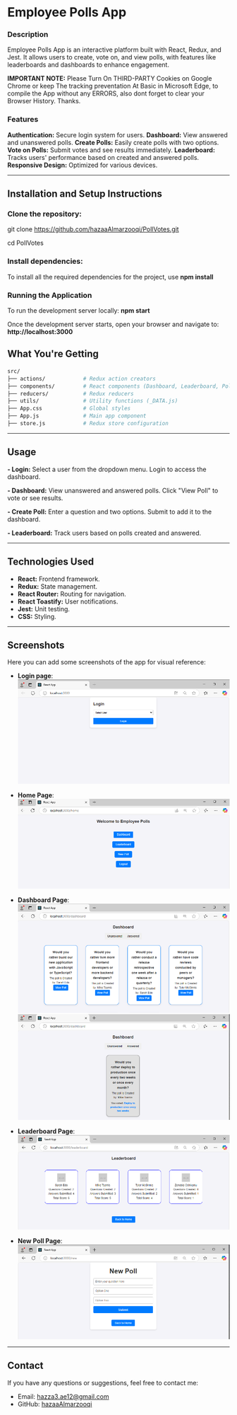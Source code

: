 # Employee Polls App

### Description
Employee Polls App is an interactive platform built with React, Redux, and Jest. 
It allows users to create, vote on, and view polls, with features
like leaderboards and dashboards to enhance engagement.

**IMPORTANT NOTE:**
Please Turn On THIRD-PARTY Cookies on Google Chrome or keep The tracking preventation At Basic in Microsoft Edge, to compile the App without any ERRORS, also dont forget to clear your Browser History.
Thanks.

### Features
**Authentication:** Secure login system for users.
**Dashboard:** View answered and unanswered polls.
**Create Polls:** Easily create polls with two options.
**Vote on Polls:** Submit votes and see results immediately.
**Leaderboard:** Tracks users' performance based on created and answered polls.
**Responsive Design:** Optimized for various devices.

---

## Installation and Setup Instructions

### Clone the repository:
git clone https://github.com/hazaaAlmarzooqi/PollVotes.git

cd PollVotes

### Install dependencies:
To install all the required dependencies for the project, use
**npm install**

### Running the Application

To run the development server locally:
**npm start**

Once the development server starts, open your browser and navigate to:
**http://localhost:3000**


## What You're Getting

```bash
src/
├── actions/            # Redux action creators
├── components/         # React components (Dashboard, Leaderboard, Poll, etc.)
├── reducers/           # Redux reducers
├── utils/              # Utility functions (_DATA.js)
├── App.css             # Global styles
├── App.js              # Main app component
├── store.js            # Redux store configuration
```    
---

## Usage

**- Login:**
    Select a user from the dropdown menu.
    Login to access the dashboard.

**- Dashboard:**
    View unanswered and answered polls.
    Click "View Poll" to vote or see results.

**- Create Poll:**
    Enter a question and two options.
    Submit to add it to the dashboard.

**- Leaderboard:**
    Track users based on polls created and answered.

---

## Technologies Used

- **React:** Frontend framework.
- **Redux:** State management.
- **React Router:** Routing for navigation.
- **React Toastify:** User notifications.
- **Jest:** Unit testing.
- **CSS:** Styling.

---

## Screenshots

Here you can add some screenshots of the app for visual reference:

- **Login page**:
![Main Page Screenshot](./loginPage.PNG)

- **Home Page**:
![Home Page Screenshot](./homePage.PNG)

- **Dashboard Page**:
![Dashboard Page un answered Screenshot](./dashboad_unansw.PNG)
![Dashboard Page answered Screenshot](./dashboad_answ.PNG)

- **Leaderboard Page**:
![Leaderboard Page Screenshot](./leaderboard.PNG)

- **New Poll Page**:
![New Poll Page Screenshot](./newpollPage.PNG)

---

## Contact

If you have any questions or suggestions, feel free to contact me:
- Email: hazza3.ae12@gmail.com
- GitHub: [hazaaAlmarzooqi](https://github.com/hazaaAlmarzooqi)
